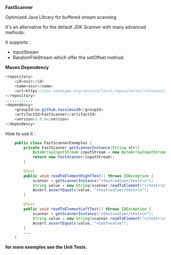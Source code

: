 **FastScanner**

Optimized Java Library for buffered stream scanning

It's an alternative for the default JDK Scanner with many advanced methods.
 
It supports :
 * InputStream
 * RandomFileStream which offer the setOffset method.

**Maven Dependency**
```java
<repository>
    <id>ossr</id>
    <name>ossr</name>
    <url>https://oss.sonatype.org/service/local/repositories/releases/content/</url>
</repository>
............
<dependency>
    <groupId>io.github.nassimus26</groupId>
    <artifactId>FastScanner</artifactId>
    <version>1.0.0</version> 
</dependency>
```    
How to use it :

```java
    public class FastScannerExemples {
        private FastScanner getScannerInstance(String str){
            ByteArrayInputStream inputStream = new ByteArrayInputStream(buffer.toString().getBytes());
            return new FastScanner(inputStream);        
        }
    
        @Test
        public void readToElementRightTest() throws IOException {
            scanner = getScannerInstance("<test>value</test>\n");
            String value = new String(scanner.readToElement("</test>\n", MoveEnum.RIGHT_FROM_ELEMENT));
            Assert.assertEquals(value, "<test>value</test>\n");        
        }
    
        @Test
        public void readToElementLeftTest() throws IOException {
            scanner = getScannerInstance("<test>value</test>\n");
            String value = new String(scanner.readToElement("</test>\n", MoveEnum.LEFT_FROM_ELEMENT));
            Assert.assertEquals(value, "<test>value");        
        }
        ...
    }
```
**for more exemples see the Unit Tests.**

